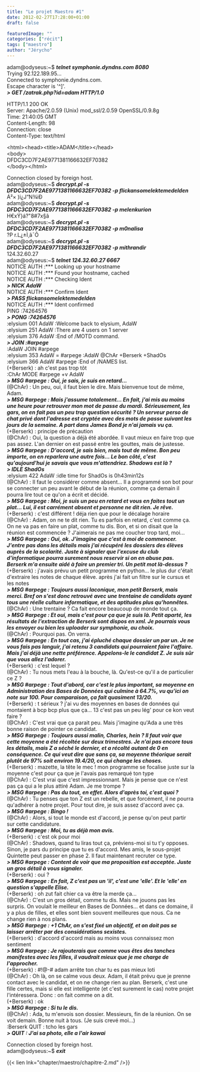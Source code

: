 ```yaml
---
title: "Le projet Maestro #1"
date: 2012-02-27T17:28:00+01:00
draft: false

featuredImage: ""
categories: ["récit"]
tags: ["maestro"]
author: "Jérycho"
---
```

adam@odyseus:~$ __*telnet symphonie.dyndns.com 8080*__  
Trying 92.122.189.95...  
Connected to symphonie.dyndns.com.  
Escape character is '^]'.  
__*&gt; GET /zatrak.php?id=adam HTTP/1.0*__  
  
HTTP/1.1 200 OK  
Server: Apache/2.0.59 (Unix) mod_ssl/2.0.59 OpenSSL/0.9.8g  
Time: 21:40:05 GMT  
Content-Length: 98  
Connection: close  
Content-Type: text/html  
  
&lt;html&gt;&lt;head&gt;&lt;title&gt;ADAM&lt;/title&gt;&lt;/head&gt;  
&lt;body&gt;  
DFDC3CD7F2AE9771381166632EF70382  
&lt;/body&gt;&lt;/html&gt;  
  
Connection closed by foreign host.  
adam@odyseus:~$ __*decrypt.pl -s DFDC3CD7F2AE9771381166632EF70382 -p flickansomelektemedelden*__  
Á²× )i¿J“N¾iÐ  
adam@odyseus:~$ __*decrypt.pl -s DFDC3CD7F2AE9771381166632EF70382 -p melenkurion*__  
H€xÝ}á?"8#7x§ã  
adam@odyseus:~$ __*decrypt.pl -s DFDC3CD7F2AE9771381166632EF70382 -p m0nalisa*__  
?P r.L¿±Ì¸ã¯Õ  
adam@odyseus:~$ __*decrypt.pl -s DFDC3CD7F2AE9771381166632EF70382 -p mithrandir*__  
124.32.60.27  
adam@odyseus:~$ __*telnet 124.32.60.27 6667*__  
NOTICE AUTH :*** Looking up your hostname  
NOTICE AUTH :*** Found your hostname, cached  
NOTICE AUTH :*** Checking Ident  
__*&gt; NICK AdaW*__  
NOTICE AUTH :*** Confirm Ident  
__*&gt; PASS flickansomelektemedelden*__  
NOTICE AUTH :*** Ident confirmed  
PING :74264576  
__*&gt; PONG :74264576*__  
:elysium 001 AdaW :Welcome back to elysium, AdaW  
:elysium 251 AdaW :There are 4 users on 1 server  
:elysium 376 AdaW :End of /MOTD command.  
__*&gt; JOIN :#arpege*__  
:AdaW JOIN #arpege  
:elysium 353 AdaW = #arpege :AdaW @ChAr +Berserk +ShadOs  
:elysium 366 AdaW #arpege :End of /NAMES list.  
(+Berserk) : ah c'est pas trop tôt  
:ChAr MODE #arpege +v AdaW  
__*&gt; MSG #arpege : Oui, je sais, je suis en retard...*__  
(@ChAr) : Un peu, oui, il faut bien le dire. Mais bienvenue tout de même, Adam.  
__*&gt; MSG #arpege : Mais j'assume totalement... En fait, j'ai mis au moins une heure pour retrouver mon mot de passe du mardi. Sérieusement, les gars, on en fait pas un peu trop question sécurité ? Un serveur perso de chat privé dont l'adresse est cryptée avec des mots de passe suivant les jours de la semaine. A part dans James Bond je n'ai jamais vu ça.*__  
(+Berserk) : principe de précaution  
(@ChAr) : Oui, la question a déjà été abordée. Il vaut mieux en faire trop que pas assez. L'an dernier on est passé entre les gouttes, mais de justesse.  
__*&gt; MSG #arpege : D'accord, je sais bien, mais tout de même. Bon peu importe, on en reparlera une autre fois... Le bon côté, c'est qu'aujourd'hui je savais que vous m'attendriez. Shadows est là ?*__  
__*&gt; IDLE ShadOs*__  
:elysium 422 AdaW :idle time for ShadOs is 0h43min12s  
(@ChAr) : Il faut le considérer comme absent... Il a programmé son bot pour se connecter un peu avant le début de la réunion, comme ça demain il pourra lire tout ce qu'on a écrit et décidé.  
__*&gt; MSG #arpege : Moi, je suis un peu en retard et vous en faites tout un plat... Lui, il est carrément absent et personne ne dit rien. Je rêve.*__  
(+Berserk) : c'est différent ! déja rien que pour le décalage horaire  
(@ChAr) : Adam, on ne te dit rien. Tu es parfois en retard, c'est comme ça. On ne va pas en faire un plat, comme tu dis. Bon, et si on disait que la réunion est commencée ? J'aimerais ne pas me coucher trop tard, moi...  
__*&gt; MSG #arpege : Oui, ok. J'imagine que c'est à moi de commencer. J'entre pas dans les détails mais j'ai récupéré les dossiers des élèves auprès de la scolarité. Juste à signaler que l'excuse du club d'informatique pourra surement nous reservir si on en abuse pas. Berserk m'a ensuite aidé à faire un premier tri. Un petit mot là-dessus ?*__  
(+Berserk) : j'avais prévu un petit programme en python... le plus dur c'était d'extraire les notes de chaque élève. après j'ai fait un filtre sur le cursus et les notes  
__*&gt; MSG #arpege : Toujours aussi laconique, mon petit Berserk, mais merci. Bref on s'est donc retrouvé avec une trentaine de candidats ayant tous une réelle culture informatique, et des aptitudes plus qu'honnêtes.*__  
(@ChAr) : Une trentaine ? Ca fait encore beaucoup de monde tout ça.  
__*&gt; MSG #arpege : Et oui, mais c'est pour ça que je suis là. Petit aparté, les résultats de l'extraction de Berserk sont dispos en xml. Je pourrais vous les envoyer ou bien les uploader sur symphonie, au choix.*__  
(@ChAr) : Pourquoi pas. On verra.  
__*&gt; MSG #arpege : En tout cas, j'ai épluché chaque dossier un par un. Je ne vous fais pas languir, j'ai retenu 3 candidats qui pourraient faire l'affaire. Mais j'ai déjà une nette préférence. Appelons-le le candidat Z. Je suis sûr que vous allez l'adorer.*__  
(+Berserk) : c'est lequel ?  
(@ChAr) : Tu nous mets l'eau à la bouche, là. Qu'est-ce qu'il a de particulier ce Z ?  
__*&gt; MSG #arpege : Tout d'abord, car c'est le plus important, sa moyenne en Administration des Bases de Données qui culmine à 64.7%, vu qu'ici on note sur 100. Pour comparaison, ça fait quasiment 13/20.*__  
(+Berserk) : t sérieux ? j'ai vu des moyennes en bases de données qui montaient à bcp bcp plus que ça... 13 c'est pas un peu lég' pour ce kon veut faire ?  
(@ChAr) : C'est vrai que ça parait peu. Mais j'imagine qu'Ada a une très bonne raison de pointer ce candidat.  
__*&gt; MSG #arpege : Toujours aussi malin, Charles, hein ? Il faut voir que cette moyenne a été récoltée sur deux trimestres. Je n'ai pas encore tous les détails, mais Z a séché le dernier, et a récolté autant de 0 en conséquence. Ce qui veut dire que sans ça, sa moyenne théorique serait plutôt de 97% soit environ 19.4/20, ce qui change les choses.*__  
(+Berserk) : mazette, la tête le mec ! mon programme se focalise juste sur la moyenne c'est pour ça que je l'avais pas remarqué ton type  
(@ChAr) : C'est vrai que c'est impressionnant. Mais je pense que ce n'est pas ça qui a le plus attiré Adam. Je me trompe ?  
__*&gt; MSG #arpege : Pas du tout, en effet. Alors d'après toi, c'est quoi ?*__  
(@ChAr) : Tu penses que ton Z est un rebelle, et que forcément, il ne pourra qu'adhérer à notre projet. Pour tout dire, je suis assez d'accord avec ça.  
__*&gt; MSG #arpege : Bingo !*__  
(@ChAr) : Alors, si tout le monde est d'accord, je pense qu'on peut partir sur cette candidature.  
__*&gt; MSG #arpege : Moi, tu as déjà mon avis.*__  
(+Berserk) : c'est ok pour moi  
(@ChAr) : Shadows, quand tu liras tout ça, préviens-moi si tu t'y opposes. Sinon, je pars du principe que tu es d'accord. Mes amis, le sous-projet Quintette peut passer en phase 2. Il faut maintenant recruter ce type.  
__*&gt; MSG #arpege : Content de voir que ma proposition est acceptée. Juste un gros détail à vous signaler.*__  
(+Berserk) : oui ?  
__*&gt; MSG #arpege : En fait, Z c'est pas un 'il', c'est une 'elle'. Et le 'elle' en question s'appelle Elise.*__  
(+Berserk) : oh zut fait chier ca va être la merde ça...  
(@ChAr) : C'est un gros détail, comme tu dis. Mais ne jouons pas les surpris. On voulait le meilleur en Bases de Données... et dans ce domaine, il y a plus de filles, et elles sont bien souvent meilleures que nous. Ca ne change rien à nos plans.  
__*&gt; MSG #arpege : +1 ChAr, on s'est fixé un objectif, et on doit pas se laisser arrêter par des considérations sexistes.*__  
(+Berserk) : d'accord d'accord mais au moins vous connaissez mon sentiment  
__*&gt; MSG #arpege : Je rajouterais que comme vous êtes des tanches manifestes avec les filles, il vaudrait mieux que je me charge de l'approcher.*__  
(+Berserk) : #!@-# adam arrête ton char tu es pas mieux loti  
(@ChAr) : Oh là, on se calme vous deux. Adam, il était prévu que je prenne contact avec le candidat, et on ne change rien au plan. Berserk, c'est une fille certes, mais si elle est intelligente (et c'est surement le cas) notre projet l'intéressera. Donc : on fait comme on a dit.  
(+Berserk) : ok  
__*&gt; MSG #arpege : Si tu le dis.*__  
(@ChAr) : Ada, tu m'envois son dossier. Messieurs, fin de la réunion. On se voit demain. Bonne nuit à tous. (Je suis crevé moi...)  
:Berserk QUIT : tcho les gars  
__*&gt; QUIT : J'ai sa photo, elle a l'air kawai*__  
  
Connection closed by foreign host.  
adam@odyseus:~$ __*exit*__  

{{< lien lnk="chapter/maestro/chapitre-2.md" />}}